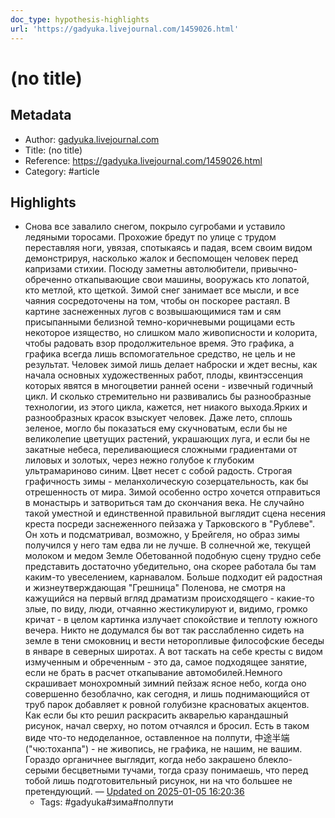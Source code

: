 ```yaml
---
doc_type: hypothesis-highlights
url: 'https://gadyuka.livejournal.com/1459026.html'
---
```

# (no title)

## Metadata
- Author: [gadyuka.livejournal.com]()
- Title: (no title)
- Reference: https://gadyuka.livejournal.com/1459026.html
- Category: #article

## Highlights
- Снова все завалило снегом, покрыло сугробами и уставило ледяными торосами. Прохожие бредут по улице с трудом переставляя ноги, увязая, спотыкаясь и падая, всем своим видом демонстрируя, насколько жалок и беспомощен человек перед капризами стихии. Посюду заметны автолюбители, привычно-обреченно откапывающие свои машины, вооружась кто лопатой, кто метлой, кто щеткой. Зимой снег занимает все мысли, и все чаяния сосредоточены на том, чтобы он поскорее растаял. В картине заснеженных лугов с возвышающимися там и сям присыпанными белизной темно-коричневыми рощицами есть некоторое изящество, но слишком мало живописности и колорита, чтобы радовать взор продолжительное время. Это графика, а графика всегда лишь вспомогательное средство, не цель и не результат. Человек зимой лишь делает наброски и ждет весны, как начала основных художественных работ, плоды, квинтэссенция которых явятся в многоцветии ранней осени - извечный годичный цикл. И сколько стремительно ни развивались бы разнообразные технологии, из этого цикла, кажется, нет ниакого выхода.Ярких и разнообразных красок взыскует человек. Даже лето, сплошь зеленое, могло бы показаться ему скучноватым, если бы не великолепие цветущих растений, украшающих луга, и если бы не закатные небеса, переливающиеся сложными градиентами от лиловых и золотых, через нежно голубое к глубоким ультрамариново синим. Цвет несет с собой радость. Строгая графичность зимы - меланхолическую созерцательность, как бы отрешенность от мира. Зимой особенно остро хочется отправиться в монастырь и затвориться там до скончания века. Не случайно такой уместной и единственной правильной выглядит сцена несения креста посреди заснеженного пейзажа у Тарковского в "Рублеве". Он хоть и подсматривал, возможно, у Брейгеля, но образ зимы получился у него там едва ли не лучше. В солнечной же, текущей молоком и медом Земле Обетованной подобную сцену трудно себе представить достаточно убедительно, она скорее работала бы там каким-то увеселением, карнавалом. Больше подходит ей радостная и жизнеутверждающая "Грешница" Поленова, не смотря на кажущийся на первый вгляд драматизм происходящего - какие-то злые, по виду, люди, отчаянно жестикулируют и, видимо, громко кричат - в целом картинка излучает спокойствие и теплоту южного вечера. Никто не додумался бы вот так расслабленно сидеть на земле в тени смоковниц и вести неторопливые философские беседы в январе в северных широтах. А вот таскать на себе кресты с видом измученным и обреченным - это да, самое подходящее занятие, если не брать в расчет откапывание автомобилей.Немного скрашивает монохромный зимний пейзаж ясное небо, когда оно совершенно безоблачно, как сегодня, и лишь поднимающийся от труб парок добавляет к ровной голубизне красноватых акцентов. Как если бы кто решил раскрасить акварелью карандашный рисунок, начал сверху, но потом отчаялся и бросил. Есть в таком виде что-то недоделанное, оставленное на полпути, 中途半端 ("чю:тоханпа") - не живопись, не графика, не нашим, не вашим. Гораздо органичнее выглядит, когда небо закрашено блекло-серыми бесцветными тучами, тогда сразу понимаешь, что перед тобой лишь подготовительный рисунок, ни на что большее не претендующий.  — [Updated on 2025-01-05 16:20:36](https://hyp.is/2a0-estnEe-HD7s3T0kidQ/gadyuka.livejournal.com/1459026.html)
   - Tags: #gadyuka#зима#полпути
